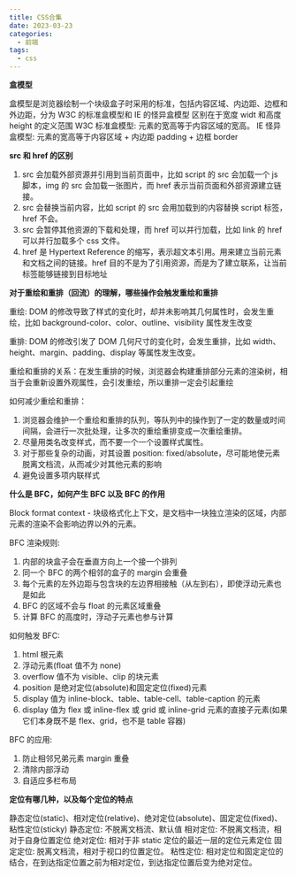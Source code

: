 ```yaml
---
title: CSS合集
date: 2023-03-23
categories:
  - 前端
tags:
  - css
---
```


**盒模型**

盒模型是浏览器绘制一个块级盒子时采用的标准，包括内容区域、内边距、边框和外边距，分为 W3C 的标准盒模型和 IE 的怪异盒模型
区别在于宽度 widt 和高度 height 的定义范围
W3C 标准盒模型: 元素的宽高等于内容区域的宽高。
IE 怪异盒模型: 元素的宽高等于内容区域 + 内边距 padding + 边框 border

**src 和 href 的区别**

1. src 会加载外部资源并引用到当前页面中，比如 script 的 src 会加载一个 js 脚本，img 的 src 会加载一张图片，而 href 表示当前页面和外部资源建立链接。
2. src 会替换当前内容，比如 script 的 src 会用加载到的内容替换 script 标签，href 不会。
3. src 会暂停其他资源的下载和处理，而 href 可以并行加载，比如 link 的 href 可以并行加载多个 css 文件。
4. href 是 Hypertext Reference 的缩写，表示超文本引用。用来建立当前元素和文档之间的链接。href 目的不是为了引用资源，而是为了建立联系，让当前标签能够链接到目标地址

**对于重绘和重排（回流）的理解，哪些操作会触发重绘和重排**

重绘: DOM 的修改导致了样式的变化时，却并未影响其几何属性时，会发生重绘，比如 background-color、color、outline、visibility 属性发生改变

重排: DOM 的修改引发了 DOM 几何尺寸的变化时，会发生重排，比如 width、height、margin、padding、display 等属性发生改变。

重绘和重排的关系：在发生重排的时候，浏览器会构建重排部分元素的渲染树，相当于会重新设置外观属性，会引发重绘，所以重排一定会引起重绘

如何减少重绘和重排：

1. 浏览器会维护一个重绘和重排的队列，等队列中的操作到了一定的数量或时间间隔，会进行一次批处理，让多次的重绘重排变成一次重绘重排。
2. 尽量用类名改变样式，而不要一个一个设置样式属性。
3. 对于那些复杂的动画，对其设置 position: fixed/absolute，尽可能地使元素脱离文档流，从而减少对其他元素的影响
4. 避免设置多项内联样式

**什么是 BFC，如何产生 BFC 以及 BFC 的作用**

Block format context - 块级格式化上下文，是文档中一块独立渲染的区域，内部元素的渲染不会影响边界以外的元素。

BFC 渲染规则:

1. 内部的块盒子会在垂直方向上一个接一个排列
2. 同一个 BFC 的两个相邻的盒子的 margin 会重叠
3. 每个元素的左外边距与包含块的左边界相接触（从左到右），即使浮动元素也是如此
4. BFC 的区域不会与 float 的元素区域重叠
5. 计算 BFC 的高度时，浮动子元素也参与计算

如何触发 BFC:

1. html 根元素
2. 浮动元素(float 值不为 none)
3. overflow 值不为 visible、clip 的块元素
4. position 是绝对定位(absolute)和固定定位(fixed)元素
5. display 值为 inline-block、table、table-cell、table-caption 的元素
6. display 值为 flex 或 inline-flex 或 grid 或 inline-grid 元素的直接子元素(如果它们本身既不是 flex、grid，也不是 table 容器)

BFC 的应用:

1. 防止相邻兄弟元素 margin 重叠
2. 清除内部浮动
3. 自适应多栏布局

**定位有哪几种，以及每个定位的特点**

静态定位(static)、相对定位(relative)、绝对定位(absolute)、固定定位(fixed)、粘性定位(sticky)
静态定位: 不脱离文档流、默认值
相对定位: 不脱离文档流，相对于自身位置定位
绝对定位: 相对于非 static 定位的最近一层的定位元素定位
固定定位: 脱离文档流，相对于视口的位置定位。
粘性定位: 相对定位和固定定位的结合，在到达指定位置之前为相对定位，到达指定位置后变为绝对定位。
